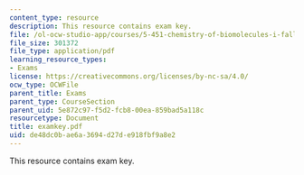 ```yaml
---
content_type: resource
description: This resource contains exam key.
file: /ol-ocw-studio-app/courses/5-451-chemistry-of-biomolecules-i-fall-2005/de48dc0bae6a3694d27de918fbf9a8e2_examkey.pdf
file_size: 301372
file_type: application/pdf
learning_resource_types:
- Exams
license: https://creativecommons.org/licenses/by-nc-sa/4.0/
ocw_type: OCWFile
parent_title: Exams
parent_type: CourseSection
parent_uid: 5e872c97-f5d2-fcb8-00ea-859bad5a118c
resourcetype: Document
title: examkey.pdf
uid: de48dc0b-ae6a-3694-d27d-e918fbf9a8e2
---
```

This resource contains exam key.